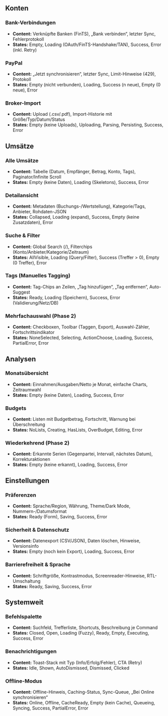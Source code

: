 ## Konten

### Bank-Verbindungen

- **Content:** Verknüpfte Banken (FinTS), „Bank verbinden“, letzter Sync, Fehlerprotokoll
- **States:** Empty, Loading (OAuth/FinTS-Handshake/TAN), Success, Error (inkl. Retry)

### PayPal

- **Content:** „Jetzt synchronisieren“, letzter Sync, Limit-Hinweise (429), Protokoll
- **States:** Empty (nicht verbunden), Loading, Success (n neue), Empty (0 neue), Error

### Broker-Import

- **Content:** Upload (.csv/.pdf), Import-Historie mit Größe/Typ/Datum/Status
- **States:** Empty (keine Uploads), Uploading, Parsing, Persisting, Success, Error

## Umsätze

### Alle Umsätze

- **Content:** Tabelle (Datum, Empfänger, Betrag, Konto, Tags), Paginator/Infinite Scroll
- **States:** Empty (keine Daten), Loading (Skeletons), Success, Error

### Detailansicht

- **Content:** Metadaten (Buchungs-/Wertstellung), Kategorie/Tags, Anbieter, Rohdaten-JSON
- **States:** Collapsed, Loading (expand), Success, Empty (keine Zusatzdaten), Error

### Suche & Filter

- **Content:** Global Search (/), Filterchips (Konto/Anbieter/Kategorie/Zeitraum)
- **States:** AllVisible, Loading (Query/Filter), Success (Treffer > 0), Empty (0 Treffer), Error

### Tags (Manuelles Tagging)

- **Content:** Tag-Chips an Zeilen, „Tag hinzufügen“, „Tag entfernen“, Auto-Suggest
- **States:** Ready, Loading (Speichern), Success, Error (Validierung/Netz/DB)

### Mehrfachauswahl (Phase 2)

- **Content:** Checkboxen, Toolbar (Taggen, Export), Auswahl-Zähler, Fortschrittsindikator
- **States:** NoneSelected, Selecting, ActionChoose, Loading, Success, PartialError, Error

## Analysen

### Monatsübersicht

- **Content:** Einnahmen/Ausgaben/Netto je Monat, einfache Charts, Zeitraumwahl
- **States:** Empty (keine Daten), Loading, Success, Error

### Budgets

- **Content:** Listen mit Budgetbetrag, Fortschritt, Warnung bei Überschreitung
- **States:** NoLists, Creating, HasLists, OverBudget, Editing, Error

### Wiederkehrend (Phase 2)

- **Content:** Erkannte Serien (Gegenpartei, Intervall, nächstes Datum), Korrekturaktionen
- **States:** Empty (keine erkannt), Loading, Success, Error

## Einstellungen

### Präferenzen

- **Content:** Sprache/Region, Währung, Theme/Dark Mode, Nummern-/Datumsformat
- **States:** Ready (Form), Saving, Success, Error

### Sicherheit & Datenschutz

- **Content:** Datenexport (CSV/JSON), Daten löschen, Hinweise, Versionsinfo
- **States:** Empty (noch kein Export), Loading, Success, Error

### Barrierefreiheit & Sprache

- **Content:** Schriftgröße, Kontrastmodus, Screenreader-Hinweise, RTL-Umschaltung
- **States:** Ready, Saving, Success, Error

## Systemweit

### Befehlspalette

- **Content:** Suchfeld, Trefferliste, Shortcuts, Beschreibung je Command
- **States:** Closed, Open, Loading (Fuzzy), Ready, Empty, Executing, Success, Error

### Benachrichtigungen

- **Content:** Toast-Stack mit Typ (Info/Erfolg/Fehler), CTA (Retry)
- **States:** Idle, Shown, AutoDismissed, Dismissed, Clicked

### Offline-Modus

- **Content:** Offline-Hinweis, Caching-Status, Sync-Queue, „Bei Online synchronisieren“
- **States:** Online, Offline, CacheReady, Empty (kein Cache), Queueing, Syncing, Success, PartialError, Error
